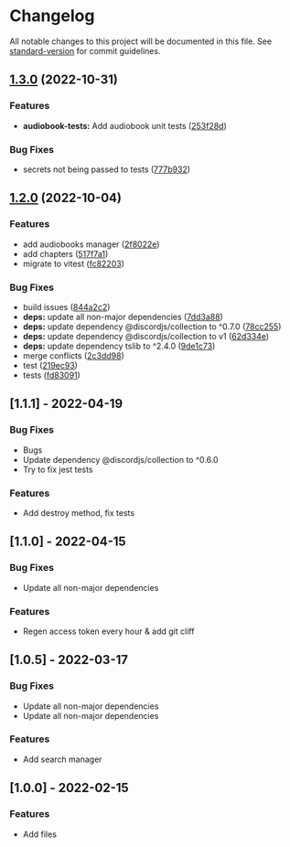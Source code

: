 # Changelog

All notable changes to this project will be documented in this file. See [standard-version](https://github.com/conventional-changelog/standard-version) for commit guidelines.

## [1.3.0](https://github.com/spotifyts/spotify.ts/compare/v1.2.0...v1.3.0) (2022-10-31)

### Features

-   **audiobook-tests:** Add audiobook unit tests ([253f28d](https://github.com/spotifyts/spotify.ts/commit/253f28dae4f16b3b50d7492e8504c7a334392127))

### Bug Fixes

-   secrets not being passed to tests ([777b932](https://github.com/spotifyts/spotify.ts/commit/777b93269f344e5f9b04bfc1c32eda6108f3b87b))

## [1.2.0](https://github.com/spotifyts/spotify.ts/compare/v1.1.1...v1.2.0) (2022-10-04)

### Features

-   add audiobooks manager ([2f8022e](https://github.com/spotifyts/spotify.ts/commit/2f8022e3deef930c9f5f5f988e2dace781455ffe))
-   add chapters ([517f7a1](https://github.com/spotifyts/spotify.ts/commit/517f7a1f74c36649441806b5de6d7e2dbb999408))
-   migrate to vitest ([fc82203](https://github.com/spotifyts/spotify.ts/commit/fc822032b355a32a2f4e829af0acd856ee4595b4))

### Bug Fixes

-   build issues ([844a2c2](https://github.com/spotifyts/spotify.ts/commit/844a2c236cc01245d4316fc25f80cf901483ffd9))
-   **deps:** update all non-major dependencies ([7dd3a88](https://github.com/spotifyts/spotify.ts/commit/7dd3a88d1f3f203e7175afffd6b3efbd86e0a6f7))
-   **deps:** update dependency @discordjs/collection to ^0.7.0 ([78cc255](https://github.com/spotifyts/spotify.ts/commit/78cc255808c43258bed12abbd3c724ebf200f564))
-   **deps:** update dependency @discordjs/collection to v1 ([62d334e](https://github.com/spotifyts/spotify.ts/commit/62d334eaefc5044d87e3b8ea2f5ee6ade077cfec))
-   **deps:** update dependency tslib to ^2.4.0 ([9de1c73](https://github.com/spotifyts/spotify.ts/commit/9de1c73d02da107e5653490c51831788183435d8))
-   merge conflicts ([2c3dd98](https://github.com/spotifyts/spotify.ts/commit/2c3dd98ec7d8c621f017c7ef27107c0541b9d460))
-   test ([219ec93](https://github.com/spotifyts/spotify.ts/commit/219ec93d53f7dba2ec1043c72fc60b6b03702ca2))
-   tests ([fd83091](https://github.com/spotifyts/spotify.ts/commit/fd83091aca8f964bf66e6c78f0d4df132baa2407))

## [1.1.1] - 2022-04-19

### Bug Fixes

-   Bugs
-   Update dependency @discordjs/collection to ^0.6.0
-   Try to fix jest tests

### Features

-   Add destroy method, fix tests

## [1.1.0] - 2022-04-15

### Bug Fixes

-   Update all non-major dependencies

### Features

-   Regen access token every hour & add git cliff

## [1.0.5] - 2022-03-17

### Bug Fixes

-   Update all non-major dependencies
-   Update all non-major dependencies

### Features

-   Add search manager

## [1.0.0] - 2022-02-15

### Features

-   Add files
